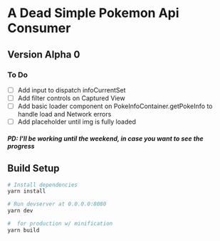 # A Dead Simple Pokemon Api Consumer

## Version Alpha 0

### To Do

- [ ] Add input to dispatch infoCurrentSet
- [ ] Add filter controls on Captured View
- [ ] Add basic loader component on PokeInfoContainer.getPokeInfo to handle load and Network errors
- [ ] Add placeholder until img is fully loaded

##### PD: I'll be working until the weekend, in case you want to see the progress

## Build Setup

```sh
# Install dependencies
yarn install

# Run devserver at 0.0.0.0:8080
yarn dev

#  for production w/ minification
yarn build
```
